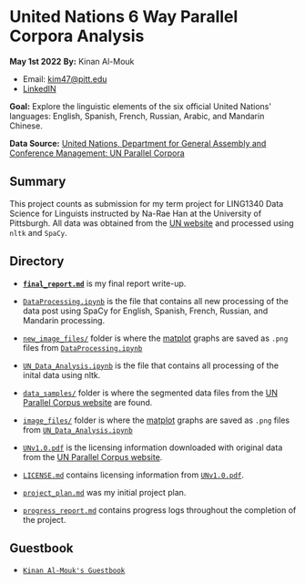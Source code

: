 # United Nations 6 Way Parallel Corpora Analysis
**May 1st 2022**
**By:** Kinan Al-Mouk 
  -  Email: <kim47@pitt.edu>
  -  [LinkedIN](https://www.linkedin.com/in/kinan-moukamal-8646b5197/)
  
**Goal:** Explore the linguistic elements of the six official United Nations' languages: English, Spanish, French, Russian, Arabic, and Mandarin Chinese.

**Data Source:** [United Nations, Department for General Assembly and Conference Management: UN Parallel Corpora](https://conferences.unite.un.org/uncorpus)

## Summary 
This project counts as submission for my term project for LING1340 Data Science for Linguists instructed by Na-Rae Han at the University of Pittsburgh. All data was obtained from the [UN website](https://conferences.unite.un.org/uncorpus) and processed using `nltk` and `SpaCy`.

## Directory
- [**`final_report.md`**](final_report.md) is my final report write-up.

- [`DataProcessing.ipynb`](DataProcessing.ipynb) is the file that contains all new processing of the data post    using SpaCy for English, Spanish, French, Russian, and Mandarin  processing. 

- [`new_image_files/`](new_image_files/) folder is where the [matplot](https://matplotlib.org/) graphs are saved as `.png` files from [`DataProcessing.ipynb`](DataProcessing.ipynb)

- [`UN_Data_Analysis.ipynb`](UN_Data_Analysis.ipynb) is the file that contains all processing of the inital data using nltk.

- [`data_samples/`](data_samples/) folder is where the segmented data files from the [UN Parallel Corpus website](https://conferences.unite.un.org/uncorpus) are found.

- [`image_files/`](image_files/) folder is where the [matplot](https://matplotlib.org/) graphs are saved as `.png` files from [`UN_Data_Analysis.ipynb`](UN_Data_Analysis.ipynb)

- [`UNv1.0.pdf`](UNv1.0.pdf) is the licensing information downloaded with original data from the [UN Parallel Corpus website](https://conferences.unite.un.org/uncorpus).

- [`LICENSE.md`](LICENSE.md) contains licensing information from [`UNv1.0.pdf`](UNv1.0.pdf).

- [`project_plan.md`](project_plan.md) was my initial project plan.

- [`progress_report.md`](progress_report.md) contains progress logs throughout the completion of the project.

## Guestbook
- [`Kinan Al-Mouk's Guestbook`](https://github.com/Data-Science-for-Linguists-2022/Class-Lounge/blob/main/guestbooks/guestbook_kinan.md)

  
